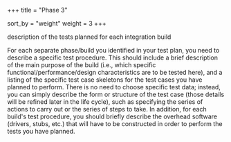 +++
title = "Phase 3"

sort_by = "weight"
weight = 3
+++

description of the tests planned for each integration build

For each separate phase/build you identified in your test plan, you need to describe a specific test procedure. This should include a brief description of the main purpose of the build (i.e., which specific functional/performance/design characteristics are to be tested here), and a listing of the specific test case skeletons for the test cases you have planned to perform. There is no need to choose specific test data; instead, you can simply describe the form or structure of the test case (those details will be refined later in the life cycle), such as specifying the series of actions to carry out or the series of steps to take. In addition, for each build's test procedure, you should briefly describe the overhead software (drivers, stubs, etc.) that will have to be constructed in order to perform the tests you have planned.